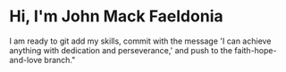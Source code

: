 # Hi, I'm John Mack Faeldonia 

I am ready to git add my skills, commit with the message 'I can achieve anything with dedication and perseverance,' and push to the faith-hope-and-love branch."
